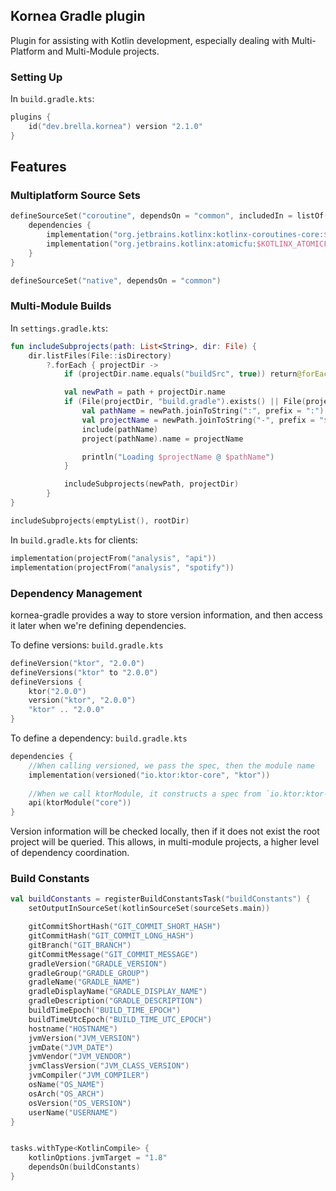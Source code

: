 ## Kornea Gradle plugin

Plugin for assisting with Kotlin development, especially dealing with Multi-Platform and Multi-Module projects.

### Setting Up

In `build.gradle.kts`:

```kotlin
plugins {
    id("dev.brella.kornea") version "2.1.0"
}
```

## Features

### Multiplatform Source Sets

```kotlin
defineSourceSet("coroutine", dependsOn = "common", includedIn = listOf("jvm", "js")) {
    dependencies {
        implementation("org.jetbrains.kotlinx:kotlinx-coroutines-core:$KOTLINX_COROUTINES_VERSION")
        implementation("org.jetbrains.kotlinx:atomicfu:$KOTLINX_ATOMICFU_VERSION")
    }
}

defineSourceSet("native", dependsOn = "common")
```

### Multi-Module Builds

In `settings.gradle.kts`:

```kotlin
fun includeSubprojects(path: List<String>, dir: File) {
    dir.listFiles(File::isDirectory)
        ?.forEach { projectDir ->
            if (projectDir.name.equals("buildSrc", true)) return@forEach

            val newPath = path + projectDir.name
            if (File(projectDir, "build.gradle").exists() || File(projectDir, "build.gradle.kts").exists()) {
                val pathName = newPath.joinToString(":", prefix = ":")
                val projectName = newPath.joinToString("-", prefix = "${rootProject.name}-")
                include(pathName)
                project(pathName).name = projectName

                println("Loading $projectName @ $pathName")
            }

            includeSubprojects(newPath, projectDir)
        }
}

includeSubprojects(emptyList(), rootDir)
```

In `build.gradle.kts` for clients:
```kotlin
implementation(projectFrom("analysis", "api"))
implementation(projectFrom("analysis", "spotify"))
```

### Dependency Management

kornea-gradle provides a way to store version information, and then access it later when we're defining dependencies.

To define versions: 
`build.gradle.kts`
```kotlin
defineVersion("ktor", "2.0.0")
defineVersions("ktor" to "2.0.0")
defineVersions {
    ktor("2.0.0")
    version("ktor", "2.0.0")
    "ktor" .. "2.0.0"
}
```

To define a dependency:
`build.gradle.kts`
```kotlin
dependencies {
    //When calling versioned, we pass the spec, then the module name
    implementation(versioned("io.ktor:ktor-core", "ktor"))
    
    //When we call ktorModule, it constructs a spec from `io.ktor:ktor-$module`
    api(ktorModule("core"))
}
```

Version information will be checked locally, then if it does not exist the root project will be queried. 
This allows, in multi-module projects, a higher level of dependency coordination.

### Build Constants

```kotlin
val buildConstants = registerBuildConstantsTask("buildConstants") {
    setOutputInSourceSet(kotlinSourceSet(sourceSets.main))

    gitCommitShortHash("GIT_COMMIT_SHORT_HASH")
    gitCommitHash("GIT_COMMIT_LONG_HASH")
    gitBranch("GIT_BRANCH")
    gitCommitMessage("GIT_COMMIT_MESSAGE")
    gradleVersion("GRADLE_VERSION")
    gradleGroup("GRADLE_GROUP")
    gradleName("GRADLE_NAME")
    gradleDisplayName("GRADLE_DISPLAY_NAME")
    gradleDescription("GRADLE_DESCRIPTION")
    buildTimeEpoch("BUILD_TIME_EPOCH")
    buildTimeUtcEpoch("BUILD_TIME_UTC_EPOCH")
    hostname("HOSTNAME")
    jvmVersion("JVM_VERSION")
    jvmDate("JVM_DATE")
    jvmVendor("JVM_VENDOR")
    jvmClassVersion("JVM_CLASS_VERSION")
    jvmCompiler("JVM_COMPILER")
    osName("OS_NAME")
    osArch("OS_ARCH")
    osVersion("OS_VERSION")
    userName("USERNAME")
}


tasks.withType<KotlinCompile> {
    kotlinOptions.jvmTarget = "1.8"
    dependsOn(buildConstants)
}
```
